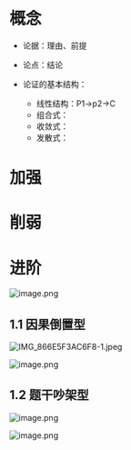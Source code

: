 # 概念

- 论据：理由、前提
- 论点：结论

- 论证的基本结构：
  - 线性结构：P1->p2->C
  - 组合式：
  - 收敛式：
  - 发散式：



# 加强



# 削弱



# 进阶



![image.png](https://p1-juejin.byteimg.com/tos-cn-i-k3u1fbpfcp/7c55df03ee21493a9242cf5fcf054415~tplv-k3u1fbpfcp-watermark.image?)



## 1.1 因果倒置型


![IMG_866E5F3AC6F8-1.jpeg](https://p1-juejin.byteimg.com/tos-cn-i-k3u1fbpfcp/228a11f298ed41bf982835bfb8bb300f~tplv-k3u1fbpfcp-watermark.image?)

![image.png](https://p1-juejin.byteimg.com/tos-cn-i-k3u1fbpfcp/c7a93df6ad5141bfb4a62b17823a0a86~tplv-k3u1fbpfcp-watermark.image?)



## 1.2 题干吵架型

![image.png](https://p9-juejin.byteimg.com/tos-cn-i-k3u1fbpfcp/55dc8bc432924a2499b8121337a84cd9~tplv-k3u1fbpfcp-watermark.image?)

![image.png](https://p1-juejin.byteimg.com/tos-cn-i-k3u1fbpfcp/a2ea71e88a054487b9709c6d6ff79675~tplv-k3u1fbpfcp-watermark.image?)